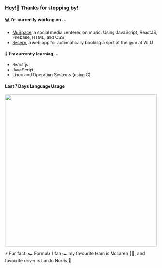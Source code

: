 ### Hey!👋 Thanks for stopping by!


#### 💻 I’m currently working on ...
  - [MuSpace](https://muspace.me), a social media centered on music. Using JavaScript, ReactJS, Firebase, HTML, and CSS
  - [Reserv](https://github.com/Robert336/reserv-bot), a web app for automatically booking a spot at the gym at WLU
#### 📖 I’m currently learning ...
  - React.js
  - JavaScript
  - Linux and Operating Systems (using C)

#### Last 7 Days Language Usage
<img src="https://wakatime.com/share/@7df06c4d-3ae6-4fd1-b913-a1e9df7a48f1/3ef21556-d799-4147-86d1-d4c7d7749991.svg" width="500">


⚡ Fun fact: 🏎️ Formula 1 fan 🏎️ my favourite team is McLaren 🧡💙, and favourite driver is Lando Norris 🏁
